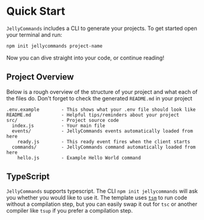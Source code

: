 # Quick Start

`JellyCommands` includes a CLI to generate your projects. To get started open your terminal and run:

```bash
npm init jellycommands project-name
```

Now you can dive straight into your code, or continue reading!

## Project Overview

Below is a rough overview of the structure of your project and what each of the files do. Don't forget to check the generated `README.md` in your project

```
.env.example        - This shows what your .env file should look like
README.md           - Helpful tips/reminders about your project
src/                - Project source code
  index.js          - Your main file
  events/           - JellyCommands events automatically loaded from here
    ready.js        - This ready event fires when the client starts
  commands/         - JellyCommands command automatically loaded from here
    hello.js        - Example Hello World command
```

## TypeScript

`JellyCommands` supports typescript. The CLI `npm init jellycommands` will ask you whether you would like to use it. The template uses [`tsm`](https://github.com/lukeed/tsm) to run code without a compilation step, but you can easily swap it out for `tsc` or another compiler like `tsup` if you prefer a compilation step.